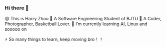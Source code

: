 ### Hi there 👋

😄 This is Harry Zhou
🔭 A Software Engineering Student of BJTU
🔖 A Coder, Photographer, Basketball Lover.
🌱 I’m currently learning AI, Linux and sooooo on

⚡ So many things to learn, keep moving bro！！

<!--
**HarryZhou-618/HarryZhou-618** is a ✨ _special_ ✨ repository because its `README.md` (this file) appears on your GitHub profile.

Here are some ideas to get you started:

-  I’m currently working on ...
- 🌱 I’m currently learning ...
- 👯 I’m looking to collaborate on ...
- 🤔 I’m looking for help with ...
- 💬 Ask me about ...
- 📫 How to reach me: ...
- 😄 Pronouns: ...
-  Fun fact: ...
-->
